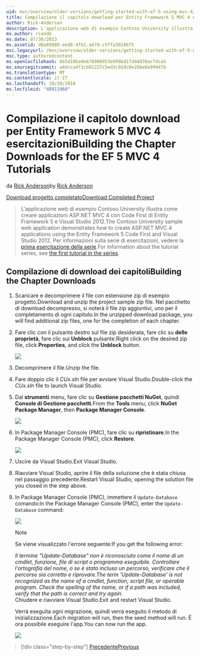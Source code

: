 ```yaml
---
uid: mvc/overview/older-versions/getting-started-with-ef-5-using-mvc-4/building-the-ef5-mvc4-chapter-downloads
title: Compilazione il capitolo download per Entity Framework 5 MVC 4 esercitazioni | Microsoft Docs
author: Rick-Anderson
description: L'applicazione web di esempio Contoso University illustra come creare applicazioni ASP.NET MVC 4 con Code First di Entity Framework 5 e Visual Studio...
ms.author: riande
ms.date: 07/30/2013
ms.assetid: d0a89089-eed8-4f61-a478-c5ffa30186f5
msc.legacyurl: /mvc/overview/older-versions/getting-started-with-ef-5-using-mvc-4/building-the-ef5-mvc4-chapter-downloads
msc.type: authoredcontent
ms.openlocfilehash: 6b5d10ba9e878908953e999bd1fd44970acf4ca5
ms.sourcegitcommit: a4dcca4f1cb81227c5ed3c92dc0e28be6e99447b
ms.translationtype: MT
ms.contentlocale: it-IT
ms.lasthandoff: 10/10/2018
ms.locfileid: "48911968"
---
```

<a name="building-the-chapter-downloads-for-the-ef-5-mvc-4-tutorials"></a><span data-ttu-id="283ca-103">Compilazione il capitolo download per Entity Framework 5 MVC 4 esercitazioni</span><span class="sxs-lookup"><span data-stu-id="283ca-103">Building the Chapter Downloads for the EF 5 MVC 4 Tutorials</span></span>
====================
<span data-ttu-id="283ca-104">da [Rick Anderson]((https://twitter.com/RickAndMSFT))</span><span class="sxs-lookup"><span data-stu-id="283ca-104">by [Rick Anderson]((https://twitter.com/RickAndMSFT))</span></span>

[<span data-ttu-id="283ca-105">Download progetto completato</span><span class="sxs-lookup"><span data-stu-id="283ca-105">Download Completed Project</span></span>](http://code.msdn.microsoft.com/Getting-Started-with-dd0e2ed8)

> <span data-ttu-id="283ca-106">L'applicazione web di esempio Contoso University illustra come creare applicazioni ASP.NET MVC 4 con Code First di Entity Framework 5 e Visual Studio 2012.</span><span class="sxs-lookup"><span data-stu-id="283ca-106">The Contoso University sample web application demonstrates how to create ASP.NET MVC 4 applications using the Entity Framework 5 Code First and Visual Studio 2012.</span></span> <span data-ttu-id="283ca-107">Per informazioni sulla serie di esercitazioni, vedere la [prima esercitazione della serie](creating-an-entity-framework-data-model-for-an-asp-net-mvc-application.md).</span><span class="sxs-lookup"><span data-stu-id="283ca-107">For information about the tutorial series, see [the first tutorial in the series](creating-an-entity-framework-data-model-for-an-asp-net-mvc-application.md).</span></span>


## <a name="building-the-chapter-downloads"></a><span data-ttu-id="283ca-108">Compilazione di download dei capitoli</span><span class="sxs-lookup"><span data-stu-id="283ca-108">Building the Chapter Downloads</span></span>

1. <span data-ttu-id="283ca-109">Scaricare e decomprimere il file con estensione zip di esempio progetto.</span><span class="sxs-lookup"><span data-stu-id="283ca-109">Download and unzip the  project sample zip file.</span></span> <span data-ttu-id="283ca-110">Nel pacchetto di download decompresso, si noterà il file zip aggiuntivi, uno per il completamento di ogni capitolo.</span><span class="sxs-lookup"><span data-stu-id="283ca-110">In the unzipped download package, you will find additional zip files, one for the completion of each chapter.</span></span>
2. <span data-ttu-id="283ca-111">Fare clic con il pulsante destro sul file zip desiderata, fare clic su **delle proprietà**, fare clic sui **Unblock** pulsante.</span><span class="sxs-lookup"><span data-stu-id="283ca-111">Right click on the desired zip file, click **Properties**, and click the **Unblock** button.</span></span>  
  
    ![](building-the-ef5-mvc4-chapter-downloads/_static/image1.png)
3. <span data-ttu-id="283ca-112">Decomprimere il file.</span><span class="sxs-lookup"><span data-stu-id="283ca-112">Unzip the file.</span></span>
4. <span data-ttu-id="283ca-113">Fare doppio clic il *CUx.sln* file per avviare Visual Studio.</span><span class="sxs-lookup"><span data-stu-id="283ca-113">Double-click the *CUx.sln* file to launch Visual Studio.</span></span>
5. <span data-ttu-id="283ca-114">Dal **strumenti** menu, fare clic su **Gestione pacchetti NuGet**, quindi **Console di Gestione pacchetti**.</span><span class="sxs-lookup"><span data-stu-id="283ca-114">From the **Tools** menu, click **NuGet Package Manager**, then **Package Manager Console**.</span></span>  
  
    ![](building-the-ef5-mvc4-chapter-downloads/_static/image2.png)
6. <span data-ttu-id="283ca-115">In Package Manager Console (PMC), fare clic su **ripristinare**.</span><span class="sxs-lookup"><span data-stu-id="283ca-115">In the Package Manager Console (PMC), click **Restore**.</span></span>  
  
    ![](building-the-ef5-mvc4-chapter-downloads/_static/image3.png)
7. <span data-ttu-id="283ca-116">Uscire da Visual Studio.</span><span class="sxs-lookup"><span data-stu-id="283ca-116">Exit Visual Studio.</span></span>
8. <span data-ttu-id="283ca-117">Riavviare Visual Studio, aprire il file della soluzione che è stata chiusa nel passaggio precedente.</span><span class="sxs-lookup"><span data-stu-id="283ca-117">Restart Visual Studio, opening the solution file you closed in the step above.</span></span>
9. <span data-ttu-id="283ca-118">In Package Manager Console (PMC), immettere il `Update-Database` comando:</span><span class="sxs-lookup"><span data-stu-id="283ca-118">In the Package Manager Console (PMC), enter the `Update-Database` command:</span></span>  
  
    ![](building-the-ef5-mvc4-chapter-downloads/_static/image4.png)  

    > [!NOTE]
    > <span data-ttu-id="283ca-119">Se viene visualizzato l'errore seguente:</span><span class="sxs-lookup"><span data-stu-id="283ca-119">If you get the following error:</span></span>  
    >   
    >  <span data-ttu-id="283ca-120">*Il termine "Update-Database" non è riconosciuto come il nome di un cmdlet, funzione, file di script o programma eseguibile. Controllare l'ortografia del nome, o se è stato incluso un percorso, verificare che il percorso sia corretto e riprovare.*</span><span class="sxs-lookup"><span data-stu-id="283ca-120">*The term 'Update-Database' is not recognized as the name of a cmdlet, function, script file, or operable program. Check the spelling of the name, or if a path was included, verify that the path is correct and try again.*</span></span>  
    > <span data-ttu-id="283ca-121">Chiudere e riavviare Visual Studio.</span><span class="sxs-lookup"><span data-stu-id="283ca-121">Exit and restart Visual Studio.</span></span>

    <span data-ttu-id="283ca-122">Verrà eseguita ogni migrazione, quindi verrà eseguito il metodo di inizializzazione.</span><span class="sxs-lookup"><span data-stu-id="283ca-122">Each migration will run, then the seed method will run.</span></span> <span data-ttu-id="283ca-123">È ora possibile eseguire l'app.</span><span class="sxs-lookup"><span data-stu-id="283ca-123">You can now run the app.</span></span>

    ![](building-the-ef5-mvc4-chapter-downloads/_static/image5.png)

> [!div class="step-by-step"]
> [<span data-ttu-id="283ca-124">Precedente</span><span class="sxs-lookup"><span data-stu-id="283ca-124">Previous</span></span>](advanced-entity-framework-scenarios-for-an-mvc-web-application.md)
